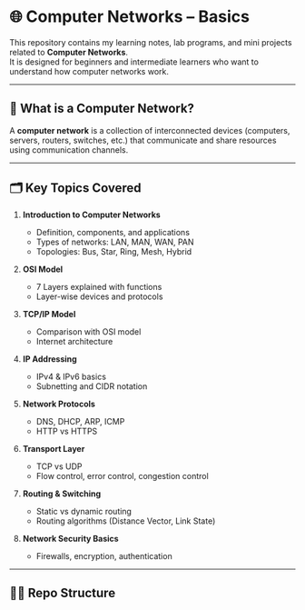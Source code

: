 # 🌐 Computer Networks – Basics

This repository contains my learning notes, lab programs, and mini projects related to **Computer Networks**.  
It is designed for beginners and intermediate learners who want to understand how computer networks work.

---

## 📖 What is a Computer Network?
A **computer network** is a collection of interconnected devices (computers, servers, routers, switches, etc.) that communicate and share resources using communication channels.

---

## 🗂 Key Topics Covered
1. **Introduction to Computer Networks**
   - Definition, components, and applications  
   - Types of networks: LAN, MAN, WAN, PAN  
   - Topologies: Bus, Star, Ring, Mesh, Hybrid  

2. **OSI Model**
   - 7 Layers explained with functions  
   - Layer-wise devices and protocols  

3. **TCP/IP Model**
   - Comparison with OSI model  
   - Internet architecture  

4. **IP Addressing**
   - IPv4 & IPv6 basics  
   - Subnetting and CIDR notation  

5. **Network Protocols**
   - DNS, DHCP, ARP, ICMP  
   - HTTP vs HTTPS  

6. **Transport Layer**
   - TCP vs UDP  
   - Flow control, error control, congestion control  

7. **Routing & Switching**
   - Static vs dynamic routing  
   - Routing algorithms (Distance Vector, Link State)  

8. **Network Security Basics**
   - Firewalls, encryption, authentication  

---

## 🧑‍💻 Repo Structure
